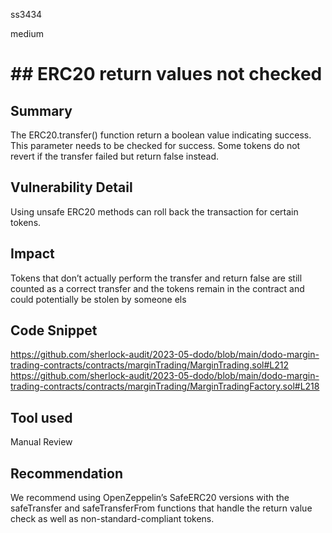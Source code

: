 ss3434

medium

# ## ERC20 return values not checked

## Summary
The ERC20.transfer()  function return a boolean value indicating success. This parameter needs to be checked for success. Some tokens do not revert if the transfer failed but return false instead.

## Vulnerability Detail
Using unsafe ERC20 methods can roll back the transaction for certain tokens.
## Impact
Tokens that don’t actually perform the transfer and return false are still counted as a correct transfer and the tokens remain in the  contract and could potentially be stolen by someone els
## Code Snippet
https://github.com/sherlock-audit/2023-05-dodo/blob/main/dodo-margin-trading-contracts/contracts/marginTrading/MarginTrading.sol#L212
https://github.com/sherlock-audit/2023-05-dodo/blob/main/dodo-margin-trading-contracts/contracts/marginTrading/MarginTradingFactory.sol#L218
## Tool used

Manual Review

## Recommendation
We recommend using OpenZeppelin’s SafeERC20 versions with the safeTransfer and safeTransferFrom functions that handle the return value check as well as non-standard-compliant tokens.